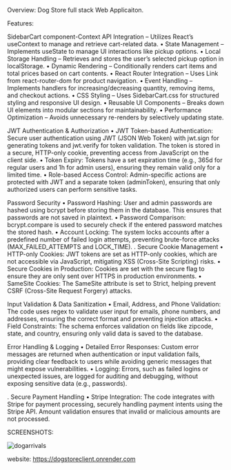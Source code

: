 Overview:
Dog Store full stack Web Applicaiton.



Features:

SidebarCart component-Context API Integration – Utilizes React’s useContext to manage and retrieve cart-related data.
	•	State Management – Implements useState to manage UI interactions like pickup options.
	•	Local Storage Handling – Retrieves and stores the user’s selected pickup option in localStorage.
	•	Dynamic Rendering – Conditionally renders cart items and total prices based on cart contents.
	•	React Router Integration – Uses Link from react-router-dom for product navigation.
	•	Event Handling – Implements handlers for increasing/decreasing quantity, removing items, and checkout actions.
	•	CSS Styling – Uses SidebarCart.css for structured styling and responsive UI design.
	•	Reusable UI Components – Breaks down UI elements into modular sections for maintainability.
	•	Performance Optimization – Avoids unnecessary re-renders by selectively updating state.


 JWT Authentication & Authorization
	•	JWT Token-based Authentication: Secure user authentication using JWT (JSON Web Token) with jwt.sign for generating tokens and jwt.verify for token validation. The token is stored in a secure, HTTP-only cookie, preventing access from JavaScript on the client side.
	•	Token Expiry: Tokens have a set expiration time (e.g., 365d for regular users and 1h for admin users), ensuring they remain valid only for a limited time.
	•	Role-based Access Control: Admin-specific actions are protected with JWT and a separate token (adminToken), ensuring that only authorized users can perform sensitive tasks.

 Password Security
	•	Password Hashing: User and admin passwords are hashed using bcrypt before storing them in the database. This ensures that passwords are not saved in plaintext.
	•	Password Comparison: bcrypt.compare is used to securely check if the entered password matches the stored hash.
	•	Account Locking: The system locks accounts after a predefined number of failed login attempts, preventing brute-force attacks (MAX_FAILED_ATTEMPTS and LOCK_TIME).
. Secure Cookie Management
	•	HTTP-only Cookies: JWT tokens are set as HTTP-only cookies, which are not accessible via JavaScript, mitigating XSS (Cross-Site Scripting) risks.
	•	Secure Cookies in Production: Cookies are set with the secure flag to ensure they are only sent over HTTPS in production environments.
	•	SameSite Cookies: The SameSite attribute is set to Strict, helping prevent CSRF (Cross-Site Request Forgery) attacks.

 Input Validation & Data Sanitization
	•	Email, Address, and Phone Validation: The code uses regex to validate user input for emails, phone numbers, and addresses, ensuring the correct format and preventing injection attacks.
	•	Field Constraints: The schema enforces validation on fields like zipcode, state, and country, ensuring only valid data is saved to the database.

 Error Handling & Logging
	•	Detailed Error Responses: Custom error messages are returned when authentication or input validation fails, providing clear feedback to users while avoiding generic messages that might expose vulnerabilities.
	•	Logging: Errors, such as failed logins or unexpected issues, are logged for auditing and debugging, without exposing sensitive data (e.g., passwords).

. Secure Payment Handling
	•	Stripe Integration: The code integrates with Stripe for payment processing, securely handling payment intents using the Stripe API. Amount validation ensures that invalid or malicious amounts are not processed.



SCREENSHOTS:

![dogarrivals](https://github.com/user-attachments/assets/5ee7d92a-9c90-4bc1-9cac-a01876ddc69c)





website: https://dogstoreclient.onrender.com
